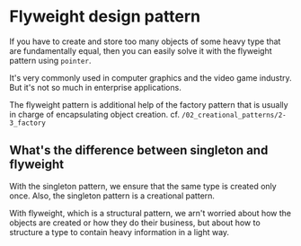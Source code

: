 # Flyweight design pattern

If you have to create and store too many objects of some heavy type that are fundamentally equal, then you can easily solve it with the flyweight pattern using `pointer`.

It's very commonly used in computer graphics and the video game industry.
But it's not so much in enterprise applications.

The flyweight pattern is additional help of the factory pattern that is usually in charge of encapsulating object creation.
cf. `/02_creational_patterns/2-3_factory`

## What's the difference between singleton and flyweight

With the singleton pattern, we ensure that the same type is created only once. Also, the singleton pattern is a creational pattern.

With flyweight, which is a structural pattern, we arn't worried about how the objects are created or how they do their business, but about how to structure a type to contain heavy information in a light way.
